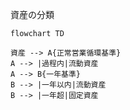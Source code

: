 資産の分類

```mermaid
flowchart TD

資産 --> A{正常営業循環基準}
A --> |過程内|流動資産
A --> B{一年基準}
B --> |一年以内|流動資産
B --> |一年超|固定資産

```